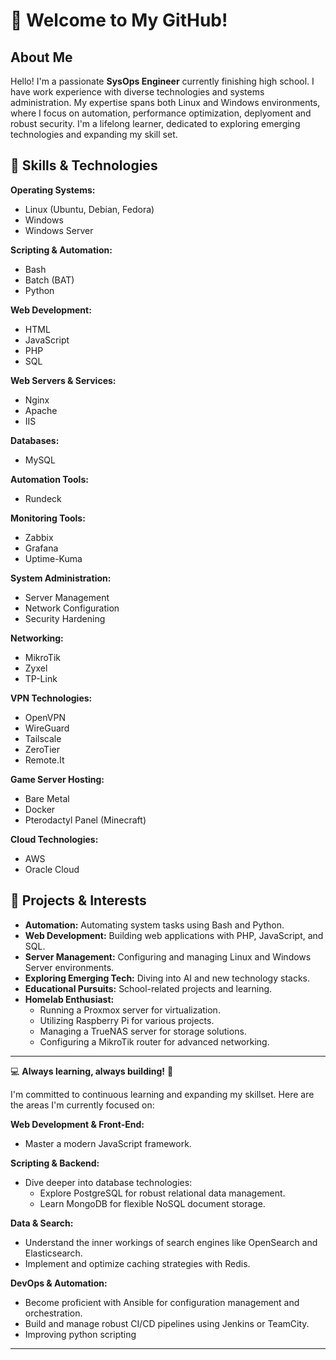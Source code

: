 # 👋 Welcome to My GitHub!

## About Me

Hello! I'm a passionate **SysOps Engineer** currently finishing high school. I have work experience with diverse technologies and systems administration. My expertise spans both Linux and Windows environments, where I focus on automation, performance optimization, deplyoment and robust security. I'm a lifelong learner, dedicated to exploring emerging technologies and expanding my skill set.

## 🔧 Skills & Technologies

**Operating Systems:**

* Linux (Ubuntu, Debian, Fedora)
* Windows
* Windows Server

**Scripting & Automation:**

* Bash
* Batch (BAT)
* Python

**Web Development:**

* HTML
* JavaScript
* PHP
* SQL

**Web Servers & Services:**

* Nginx
* Apache
* IIS

**Databases:**

* MySQL

**Automation Tools:**

* Rundeck

**Monitoring Tools:**

* Zabbix
* Grafana
* Uptime-Kuma

**System Administration:**

* Server Management
* Network Configuration
* Security Hardening

**Networking:**

* MikroTik
* Zyxel
* TP-Link

**VPN Technologies:**

* OpenVPN
* WireGuard
* Tailscale
* ZeroTier
* Remote.It

**Game Server Hosting:**

* Bare Metal
* Docker
* Pterodactyl Panel (Minecraft)

**Cloud Technologies:**

* AWS
* Oracle Cloud

## 🚀 Projects & Interests

* **Automation:** Automating system tasks using Bash and Python.
* **Web Development:** Building web applications with PHP, JavaScript, and SQL.
* **Server Management:** Configuring and managing Linux and Windows Server environments.
* **Exploring Emerging Tech:** Diving into AI and new technology stacks.
* **Educational Pursuits:** School-related projects and learning.
* **Homelab Enthusiast:**
    * Running a Proxmox server for virtualization.
    * Utilizing Raspberry Pi for various projects.
    * Managing a TrueNAS server for storage solutions.
    * Configuring a MikroTik router for advanced networking.

---

💻 **Always learning, always building!** 🚀

I'm committed to continuous learning and expanding my skillset. Here are the areas I'm currently focused on:

**Web Development & Front-End:**

* Master a modern JavaScript framework.

**Scripting & Backend:**

* Dive deeper into database technologies:
    * Explore PostgreSQL for robust relational data management.
    * Learn MongoDB for flexible NoSQL document storage.

**Data & Search:**

* Understand the inner workings of search engines like OpenSearch and Elasticsearch.
* Implement and optimize caching strategies with Redis.

**DevOps & Automation:**

* Become proficient with Ansible for configuration management and orchestration.
* Build and manage robust CI/CD pipelines using Jenkins or TeamCity.
* Improving python scripting

---


